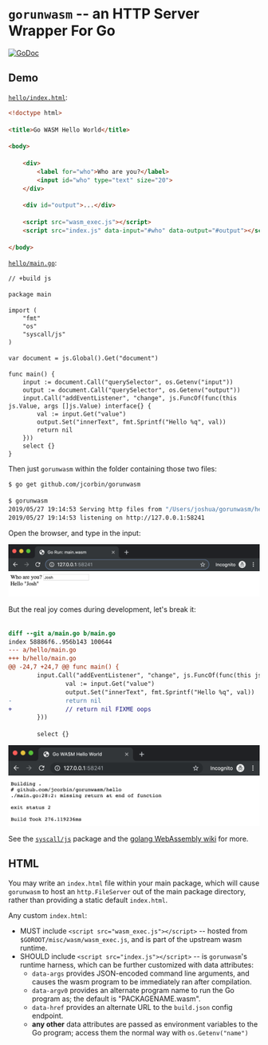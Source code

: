 # `gorunwasm` -- an HTTP Server Wrapper For Go

[![GoDoc](https://godoc.org/github.com/jcorbin/gorunwasm?status.svg)](https://godoc.org/github.com/jcorbin/gorunwasm)

## Demo

[`hello/index.html`](hello/index.html):

```html
<!doctype html>

<title>Go WASM Hello World</title>

<body>

	<div>
		<label for="who">Who are you?</label>
		<input id="who" type="text" size="20">
	</div>

	<div id="output">...</div>

	<script src="wasm_exec.js"></script>
	<script src="index.js" data-input="#who" data-output="#output"></script>

</body>
```

[`hello/main.go`](hello/main.go):

```golang
// +build js

package main

import (
	"fmt"
	"os"
	"syscall/js"
)

var document = js.Global().Get("document")

func main() {
	input := document.Call("querySelector", os.Getenv("input"))
	output := document.Call("querySelector", os.Getenv("output"))
	input.Call("addEventListener", "change", js.FuncOf(func(this js.Value, args []js.Value) interface{} {
		val := input.Get("value")
		output.Set("innerText", fmt.Sprintf("Hello %q", val))
		return nil
	}))
	select {}
}
```

Then just `gorunwasm` within the folder containing those two files:

```bash
$ go get github.com/jcorbin/gorunwasm

$ gorunwasm
2019/05/27 19:14:53 Serving http files from "/Users/joshua/gorunwasm/hello"
2019/05/27 19:14:53 listening on http://127.0.0.1:58241
```

Open the browser, and type in the input:

![Hello go wasm browser](hello.png)

But the real joy comes during development, let's break it:

```diff

diff --git a/main.go b/main.go
index 58886f6..956b143 100644
--- a/hello/main.go
+++ b/hello/main.go
@@ -24,7 +24,7 @@ func main() {
        input.Call("addEventListener", "change", js.FuncOf(func(this js.Value, args []js.Value) interf
                val := input.Get("value")
                output.Set("innerText", fmt.Sprintf("Hello %q", val))
-               return nil
+               // return nil FIXME oops
        }))

        select {}
```

![Now refresh, and see the build error](broke.png)

See the [`syscall/js`][syscall_js] package and the [golang WebAssembly
wiki][golang_wasm_wiki] for more.

## HTML

You may write an `index.html` file within your main package, which will cause
`gorunwasm` to host an `http.FileServer` out of the main package directory,
rather than providing a static default `index.html`.

Any custom `index.html`:
- MUST include `<script src="wasm_exec.js"></script>` -- hosted from
  `$GOROOT/misc/wasm/wasm_exec.js`, and is part of the upstream wasm
  runtime.
- SHOULD include `<script src="index.js"></script>` -- is `gorunwasm`'s runtime
  harness, which can be further customized with data attributes:
  - `data-args` provides JSON-encoded command line arguments, and causes the
    wasm program to be immediately ran after compilation.
  - `data-argv0` provides an alternate program name to run the Go program as;
    the default is "PACKAGENAME.wasm".
  - `data-href` provides an alternate URL to the `build.json` config endpoint.
  - **any other** data attributes are passed as environment variables to the Go
    program; access them the normal way with `os.Getenv("name")`

[golang_wasm_wiki]: https://github.com/golang/go/wiki/WebAssembly
[syscall_js]: https://golang.org/pkg/syscall/js/

